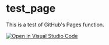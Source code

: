 # test_page
This is a test of GitHub's Pages function.

[![Open in Visual Studio Code](https://img.shields.io/badge/Open%20in-Visal%20Studio%20Code-blue?style=for-the-badge&logo=visualstudiocode)](https://open.vscode.dev/mburton-crawfordtech/test_page)
